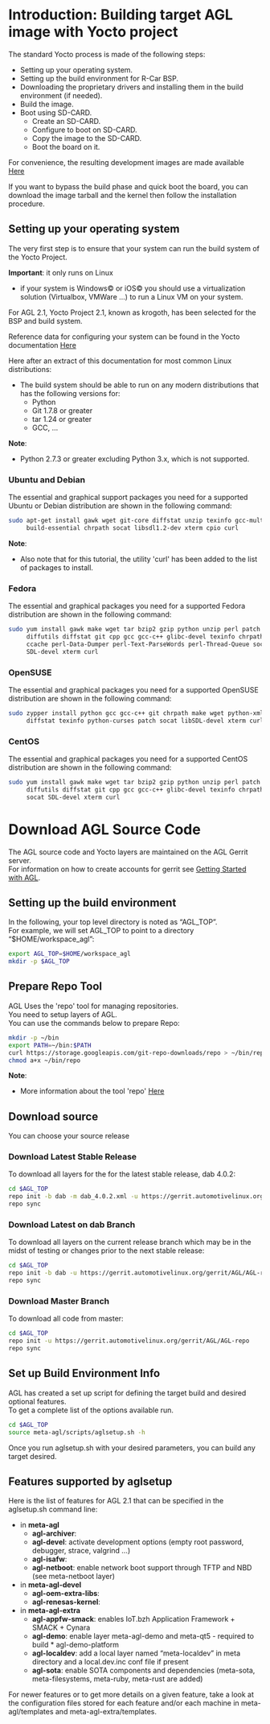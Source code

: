 # Introduction: Building target AGL image with Yocto project

The standard Yocto process is made of the following steps:

* Setting up your operating system.
* Setting up the build environment for R-Car BSP.
* Downloading the proprietary drivers and installing them in the build environment (if needed).
* Build the image.
* Boot using SD-CARD.
  * Create an SD-CARD.
  * Configure to boot on SD-CARD.
  * Copy the image to the SD-CARD.
  * Boot the board on it.

For convenience, the resulting development images are made available [Here][AGL snapshots master latest]

If you want to bypass the build phase and quick boot the board, you can download the image tarball and the kernel then follow the installation procedure.

## Setting up your operating system

The very first step is to ensure that your system can run the build system of the Yocto Project.

**Important**: it only runs on Linux

* if your system is Windows© or iOS© you should use a virtualization solution  (Virtualbox, VMWare ...) to run a Linux VM on your system.

For AGL 2.1, Yocto Project 2.1, known as krogoth, has been selected for the BSP and build system.  

Reference data for configuring your system can be found in the Yocto documentation [Here][yocto ref Manual]

Here after an extract of this documentation for most common Linux distributions:

* The build system should be able to run on any modern distributions that has the following versions for:
  * Python
  * Git 1.7.8 or greater
  * tar 1.24 or greater
  * GCC, …

**Note**:

* Python 2.7.3 or greater excluding Python 3.x, which is not supported.

### Ubuntu and Debian

The essential and graphical support packages you need for a supported Ubuntu or Debian distribution are shown in the following command:

```bash
sudo apt-get install gawk wget git-core diffstat unzip texinfo gcc-multilib \
     build-essential chrpath socat libsdl1.2-dev xterm cpio curl
```

**Note**:

* Also note that for this tutorial, the utility 'curl' has been added to the list of packages to install.

### Fedora

The essential and graphical packages you need for a supported Fedora distribution are shown in the following command:

```bash
sudo yum install gawk make wget tar bzip2 gzip python unzip perl patch \
     diffutils diffstat git cpp gcc gcc-c++ glibc-devel texinfo chrpath \
     ccache perl-Data-Dumper perl-Text-ParseWords perl-Thread-Queue socat \
     SDL-devel xterm curl
```

### OpenSUSE

The essential and graphical packages you need for a supported OpenSUSE distribution are shown in the following command:

```bash
sudo zypper install python gcc gcc-c++ git chrpath make wget python-xml \
     diffstat texinfo python-curses patch socat libSDL-devel xterm curl
```

### CentOS

The essential and graphical packages you need for a supported CentOS distribution are shown in the following command:

```bash
sudo yum install gawk make wget tar bzip2 gzip python unzip perl patch \
     diffutils diffstat git cpp gcc gcc-c++ glibc-devel texinfo chrpath \
     socat SDL-devel xterm curl
```

# Download AGL Source Code

The AGL source code and Yocto layers are maintained on the AGL Gerrit server.  
For information on how to create accounts for gerrit see [Getting Started with AGL][Getting Started with AGL].

## Setting up the build environment

In the following, your top level directory is noted as “AGL_TOP”.  
For example, we will set AGL_TOP to point to a directory “$HOME/workspace_agl”:

```bash
export AGL_TOP=$HOME/workspace_agl
mkdir -p $AGL_TOP
```

## Prepare Repo Tool

AGL Uses the 'repo' tool for managing repositories.  
You need to setup layers of AGL.  
You can use the commands below to prepare Repo:

```bash
mkdir -p ~/bin
export PATH=~/bin:$PATH
curl https://storage.googleapis.com/git-repo-downloads/repo > ~/bin/repo
chmod a+x ~/bin/repo
```

**Note**:

* More information about the tool 'repo' [Here][repo info]

## Download source

You can choose your source release

### Download Latest Stable Release

To download all layers for the for the latest stable release, dab 4.0.2:

```bash
cd $AGL_TOP
repo init -b dab -m dab_4.0.2.xml -u https://gerrit.automotivelinux.org/gerrit/AGL/AGL-repo
repo sync
```

### Download Latest on dab Branch

To download all layers on the current release branch which may be in the midst of testing or changes prior to the next stable release:

```bash
cd $AGL_TOP
repo init -b dab -u https://gerrit.automotivelinux.org/gerrit/AGL/AGL-repo
repo sync
```

### Download Master Branch

To download all code from master:

```bash
cd $AGL_TOP
repo init -u https://gerrit.automotivelinux.org/gerrit/AGL/AGL-repo
repo sync
```

## Set up Build Environment Info

AGL has created a set up script for defining the target build and desired optional features.  
To get a complete list of the options available run.

```bash
cd $AGL_TOP
source meta-agl/scripts/aglsetup.sh -h
```

Once you run aglsetup.sh with your desired parameters, you can build any target desired.

## Features supported by aglsetup

Here is the list of features for AGL 2.1 that can be specified in the aglsetup.sh command line:

* in **meta-agl**
  * **agl-archiver**:
  * **agl-devel**: activate development options (empty root password, debugger, strace, valgrind …)
  * **agl-isafw**:
  * **agl-netboot**: enable network boot support through TFTP and NBD (see meta-netboot layer)
* in **meta-agl-devel**
  * **agl-oem-extra-libs**:
  * **agl-renesas-kernel**:
* in **meta-agl-extra**
  * **agl-appfw-smack**: enables IoT.bzh Application Framework + SMACK + Cynara
  * **agl-demo**: enable layer meta-agl-demo and meta-qt5 - required to build     * agl-demo-platform
  * **agl-localdev**: add a local layer named “meta-localdev” in meta directory and a local.dev.inc conf file if present
  * **agl-sota**: enable SOTA components and dependencies (meta-sota, meta-filesystems, meta-ruby, meta-rust are added)

For newer features or to get more details on a given feature, take a look at the configuration files stored for each feature and/or each machine in meta-agl/templates and meta-agl-extra/templates.

[AGL snapshots master latest]: https://download.automotivelinux.org/AGL/snapshots/master/latest/
[yocto ref Manual]: http://www.yoctoproject.org/docs/2.0/ref-manual/ref-manual.html#detailed-supported-distros
[Getting Started with AGL]: https://wiki.automotivelinux.org/start/getting-started
[repo info]: https://source.android.com/source/using-repo.html
